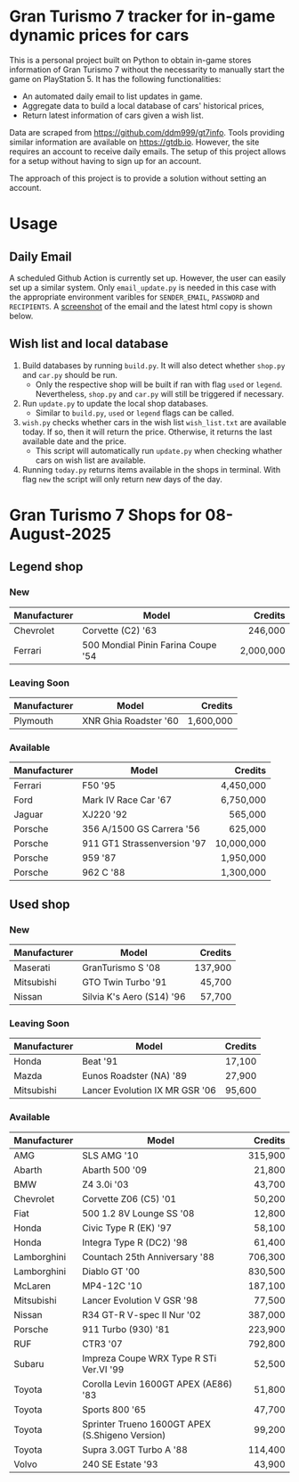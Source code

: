 # Gran Turismo 7 tracker for in-game dynamic prices for cars

This is a personal project built on Python to obtain in-game stores information of Gran Turismo 7 without the necessarity to manually start the game on PlayStation 5. It has the following functionalities:

- An automated daily email to list updates in game.
- Aggregate data to build a local database of cars' historical prices,
- Return latest information of cars given a wish list.

Data are scraped from https://github.com/ddm999/gt7info. Tools providing similar information are available on https://gtdb.io. However, the site requires an account to receive daily emails. The setup of this project allows for a setup without having to sign up for an account.

The approach of this project is to provide a solution without setting an account.

# Usage

## Daily Email

A scheduled Github Action is currently set up. However, the user can easily set up a similar system. Only `email_update.py` is needed in this case with the appropriate environment varibles for `SENDER_EMAIL`, `PASSWORD` and `RECIPIENTS`. A [screenshot](https://raw.githubusercontent.com/marcohoucheng/Gran-Turismo-7-Price-Tracker/main/data/email_screenshot.png) of the email and the latest html copy is shown below.

## Wish list and local database

1. Build databases by running `build.py`. It will also detect whether `shop.py` and `car.py` should be run.
    - Only the respective shop will be built if ran with flag `used` or `legend`. Nevertheless, `shop.py` and `car.py` will still be triggered if necessary.
2. Run `update.py` to update the local shop databases.
    - Similar to `build.py`, `used` or `legend` flags can be called.
3. `wish.py` checks whether cars in the wish list `wish_list.txt` are available today. If so, then it will return the price. Otherwise, it returns the last available date and the price.
    - This script will automatically run `update.py` when checking whather cars on wish list are available.
4. Running `today.py` returns items available in the shops in terminal. With flag `new` the script will only return new days of the day.


# Gran Turismo 7 Shops for 08-August-2025



## Legend shop

### New
 | Manufacturer | Model | Credits |
 | --- | --- | --: |
|Chevrolet|Corvette (C2) '63|246,000|
|Ferrari|500 Mondial Pinin Farina Coupe '54|2,000,000|

### Leaving Soon
 | Manufacturer | Model | Credits |
 | --- | --- | --: |
|Plymouth|XNR Ghia Roadster '60|1,600,000|

### Available
 | Manufacturer | Model | Credits |
 | --- | --- | --: |
|Ferrari|F50 '95|4,450,000|
|Ford|Mark IV Race Car '67|6,750,000|
|Jaguar|XJ220 '92|565,000|
|Porsche|356 A/1500 GS Carrera '56|625,000|
|Porsche|911 GT1 Strassenversion '97|10,000,000|
|Porsche|959 '87|1,950,000|
|Porsche|962 C '88|1,300,000|


## Used shop

### New
 | Manufacturer | Model | Credits |
 | --- | --- | --: |
|Maserati|GranTurismo S '08|137,900|
|Mitsubishi|GTO Twin Turbo '91|45,700|
|Nissan|Silvia K's Aero (S14) '96|57,700|

### Leaving Soon
 | Manufacturer | Model | Credits |
 | --- | --- | --: |
|Honda|Beat '91|17,100|
|Mazda|Eunos Roadster (NA) '89|27,900|
|Mitsubishi|Lancer Evolution IX MR GSR '06|95,600|

### Available
 | Manufacturer | Model | Credits |
 | --- | --- | --: |
|AMG|SLS AMG '10|315,900|
|Abarth|Abarth 500 '09|21,800|
|BMW|Z4 3.0i '03|43,700|
|Chevrolet|Corvette Z06 (C5) '01|50,200|
|Fiat|500 1.2 8V Lounge SS '08|12,800|
|Honda|Civic Type R (EK) '97|58,100|
|Honda|Integra Type R (DC2) '98|61,400|
|Lamborghini|Countach 25th Anniversary '88|706,300|
|Lamborghini|Diablo GT '00|830,500|
|McLaren|MP4-12C '10|187,100|
|Mitsubishi|Lancer Evolution V GSR '98|77,500|
|Nissan|R34 GT-R V-spec II Nur '02|387,000|
|Porsche|911 Turbo (930) '81|223,900|
|RUF|CTR3 '07|792,800|
|Subaru|Impreza Coupe WRX Type R STi Ver.VI '99|52,500|
|Toyota|Corolla Levin 1600GT APEX (AE86) '83|51,800|
|Toyota|Sports 800 '65|47,700|
|Toyota|Sprinter Trueno 1600GT APEX (S.Shigeno Version)|99,200|
|Toyota|Supra 3.0GT Turbo A '88|114,400|
|Volvo|240 SE Estate '93|43,900|
